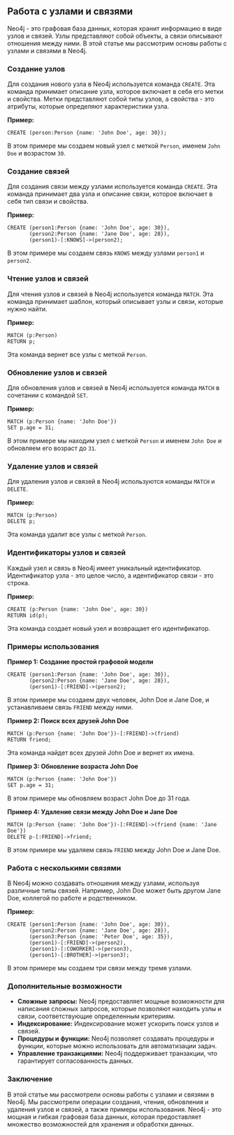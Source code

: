 ## Работа с узлами и связями

Neo4j - это графовая база данных, которая хранит информацию в виде узлов и связей. Узлы представляют собой объекты, а связи описывают отношения между ними. В этой статье мы рассмотрим основы работы с узлами и связями в Neo4j.

### Создание узлов

Для создания нового узла в Neo4j используется команда `CREATE`. Эта команда принимает описание узла, которое включает в себя его метки и свойства. Метки представляют собой типы узлов, а свойства - это атрибуты, которые определяют характеристики узла.

**Пример:**

```cypher
CREATE (person:Person {name: 'John Doe', age: 30});
```

В этом примере мы создаем новый узел с меткой `Person`, именем `John Doe` и возрастом `30`.

### Создание связей

Для создания связи между узлами используется команда `CREATE`. Эта команда принимает два узла и описание связи, которое включает в себя тип связи и свойства.

**Пример:**

```cypher
CREATE (person1:Person {name: 'John Doe', age: 30}),
       (person2:Person {name: 'Jane Doe', age: 28}),
       (person1)-[:KNOWS]->(person2);
```

В этом примере мы создаем связь `KNOWS` между узлами `person1` и `person2`.

### Чтение узлов и связей

Для чтения узлов и связей в Neo4j используется команда `MATCH`. Эта команда принимает шаблон, который описывает узлы и связи, которые нужно найти.

**Пример:**

```cypher
MATCH (p:Person)
RETURN p;
```

Эта команда вернет все узлы с меткой `Person`.

### Обновление узлов и связей

Для обновления узлов и связей в Neo4j используется команда `MATCH` в сочетании с командой `SET`.

**Пример:**

```cypher
MATCH (p:Person {name: 'John Doe'})
SET p.age = 31;
```

В этом примере мы находим узел с меткой `Person` и именем `John Doe` и обновляем его возраст до `31`.

### Удаление узлов и связей

Для удаления узлов и связей в Neo4j используются команды `MATCH` и `DELETE`.

**Пример:**

```cypher
MATCH (p:Person)
DELETE p;
```

Эта команда удалит все узлы с меткой `Person`.

### Идентификаторы узлов и связей

Каждый узел и связь в Neo4j имеет уникальный идентификатор. Идентификатор узла - это целое число, а идентификатор связи - это строка.

**Пример:**

```cypher
CREATE (p:Person {name: 'John Doe', age: 30})
RETURN id(p);
```

Эта команда создает новый узел и возвращает его идентификатор.

### Примеры использования

**Пример 1: Создание простой графовой модели**

```cypher
CREATE (person1:Person {name: 'John Doe', age: 30}),
       (person2:Person {name: 'Jane Doe', age: 28}),
       (person1)-[:FRIEND]->(person2);
```

В этом примере мы создаем двух человек, John Doe и Jane Doe, и устанавливаем связь `FRIEND` между ними.

**Пример 2: Поиск всех друзей John Doe**

```cypher
MATCH (p:Person {name: 'John Doe'})-[:FRIEND]->(friend)
RETURN friend;
```

Эта команда найдет всех друзей John Doe и вернет их имена.

**Пример 3: Обновление возраста John Doe**

```cypher
MATCH (p:Person {name: 'John Doe'})
SET p.age = 31;
```

В этом примере мы обновляем возраст John Doe до 31 года.

**Пример 4: Удаление связи между John Doe и Jane Doe**

```cypher
MATCH (p:Person {name: 'John Doe'})-[:FRIEND]->(friend {name: 'Jane Doe'})
DELETE p-[:FRIEND]->friend;
```

В этом примере мы удаляем связь `FRIEND` между John Doe и Jane Doe.

### Работа с несколькими связями

В Neo4j можно создавать отношения между узлами, используя различные типы связей. Например, John Doe может быть другом Jane Doe, коллегой по работе и родственником.

**Пример:**

```cypher
CREATE (person1:Person {name: 'John Doe', age: 30}),
       (person2:Person {name: 'Jane Doe', age: 28}),
       (person3:Person {name: 'Peter Doe', age: 35}),
       (person1)-[:FRIEND]->(person2),
       (person1)-[:COWORKER]->(person3),
       (person1)-[:BROTHER]->(person3);
```

В этом примере мы создаем три связи между тремя узлами.

### Дополнительные возможности

* **Сложные запросы:** Neo4j предоставляет мощные возможности для написания сложных запросов, которые позволяют находить узлы и связи, соответствующие определенным критериям.
* **Индексирование:** Индексирование может ускорить поиск узлов и связей.
* **Процедуры и функции:** Neo4j позволяет создавать процедуры и функции, которые можно использовать для автоматизации задач.
* **Управление транзакциями:** Neo4j поддерживает транзакции, что гарантирует согласованность данных.

### Заключение

В этой статье мы рассмотрели основы работы с узлами и связями в Neo4j. Мы рассмотрели операции создания, чтения, обновления и удаления узлов и связей, а также примеры использования. Neo4j - это мощная и гибкая графовая база данных, которая предоставляет множество возможностей для хранения и обработки данных.